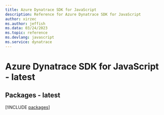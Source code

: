 ```yaml
---
title: Azure Dynatrace SDK for JavaScript
description: Reference for Azure Dynatrace SDK for JavaScript
author: xirzec
ms.author: jeffish
ms.data: 03/24/2023
ms.topic: reference
ms.devlang: javascript
ms.service: dynatrace
---
```

# Azure Dynatrace SDK for JavaScript - latest
## Packages - latest
[!INCLUDE [packages](dynatrace-index.md)]